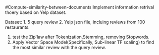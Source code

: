 #Compute-similarity-between-documents
Implement information retrival thoery based on Yelp dataset.

Dataset:
         1. 5 query review
         2. Yelp json file, incluing reviews from 100 restaurants.

1. test the Zip'law after Tokenization,Stemming, removing Stopwords.
2. Apply Vector Space Model(Specifically, Sub-linear TF scaling) to find the most similar review with the query review.


